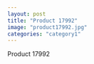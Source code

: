 ```yaml
---
layout: post
title: "Product 17992"
image: "product17992.jpg"
categories: "category1"
---
```

Product 17992
